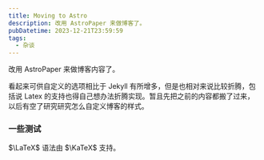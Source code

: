 ```yaml
---
title: Moving to Astro
description: 改用 AstroPaper 来做博客了。
pubDatetime: 2023-12-21T23:59:59
tags:
  - 杂谈
---
```


改用 AstroPaper 来做博客内容了。

看起来可供自定义的选项相比于 Jekyll 有所增多，但是也相对来说比较折腾，包括说 Latex 的支持也得自己想办法折腾实现。暂且先把之前的内容都搬了过来，以后有空了研究研究怎么自定义博客的样式。

### 一些测试

$\LaTeX$ 语法由 $\KaTeX$ 支持。
